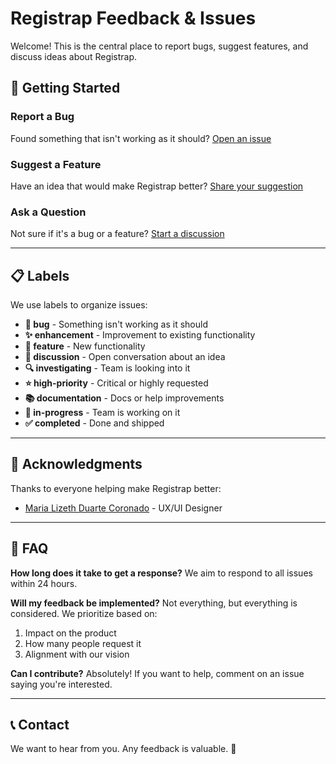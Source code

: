 # Registrap Feedback & Issues

Welcome! This is the central place to report bugs, suggest features, and discuss ideas about Registrap.

## 🚀 Getting Started

### Report a Bug
Found something that isn't working as it should? [Open an issue](../../issues/new?template=bug_report.yml)

### Suggest a Feature
Have an idea that would make Registrap better? [Share your suggestion](../../issues/new?template=feature_request.yml)

### Ask a Question
Not sure if it's a bug or a feature? [Start a discussion](../../issues/new?template=question.yml)

---

## 📋 Labels

We use labels to organize issues:

- **🐛 bug** - Something isn't working as it should
- **✨ enhancement** - Improvement to existing functionality
- **🎯 feature** - New functionality
- **💬 discussion** - Open conversation about an idea
- **🔍 investigating** - Team is looking into it
- **⭐ high-priority** - Critical or highly requested
- **📚 documentation** - Docs or help improvements
- **👀 in-progress** - Team is working on it
- **✅ completed** - Done and shipped

---

## 🙏 Acknowledgments

Thanks to everyone helping make Registrap better:

- [Maria Lizeth Duarte Coronado]([link](https://www.linkedin.com/in/lizduartee/)) - UX/UI Designer

---

## 💬 FAQ

**How long does it take to get a response?**
We aim to respond to all issues within 24 hours.

**Will my feedback be implemented?**
Not everything, but everything is considered. We prioritize based on:
1. Impact on the product
2. How many people request it
3. Alignment with our vision

**Can I contribute?**
Absolutely! If you want to help, comment on an issue saying you're interested.

---

## 📞 Contact

We want to hear from you. Any feedback is valuable. 🙌
